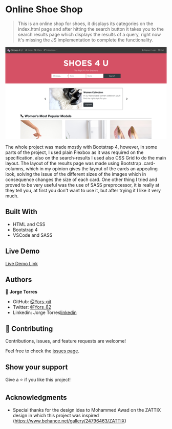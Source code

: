 # Online Shoe Shop 

> This is an online shop for shoes, it displays its categories on the index.html page and after hitting the search button it takes you to the search results page which displays the results of a query, right now it's missing the JS implementation to complete the functionality.

![screenshot](./assets/images/Screenshot.png)

The whole project was made mostly with Bootstrap 4, however, in some parts of the project, I used plain Flexbox as it was required on the specification, also on the search-results I used also CSS Grid to do the main layout. The layout of the results page was made using Bootstrap .card-columns, which in my opinion gives the layout of the cards an appealing look, solving the issue of the different sizes of the images which in consequence changes the size of each card.
One other thing I tried and proved to be very useful was the use of SASS preprocessor, it is really at they tell you, at first you don't want to use it, but after trying it I like it very much.

## Built With

- HTML and CSS
- Bootstrap 4
- VSCode and SASS

## Live Demo

[Live Demo Link](https://yors-git.github.io/Online-Shop/)

## Authors

👤 **Jorge Torres**

- GitHub: [@Yors-git](https://github.com/Yors-git)
- Twitter: [@Yors_82](https://twitter.com/Yors_82)
- Linkedin: Jorge Torres[linkedin](https://www.linkedin.com/in/jorge-torres-8b87571a8/)

## 🤝 Contributing

Contributions, issues, and feature requests are welcome!

Feel free to check the [issues page](https://github.com/Yors-git/Online-Shop/issues).

## Show your support

Give a ⭐️ if you like this project!

## Acknowledgments

- Special thanks for the design idea to Mohammed Awad on the ZATTIX design in which this project was inspired (https://www.behance.net/gallery/24796463/ZATTIX)

